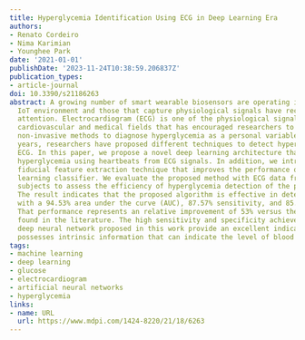 ```yaml
---
title: Hyperglycemia Identification Using ECG in Deep Learning Era
authors:
- Renato Cordeiro
- Nima Karimian
- Younghee Park
date: '2021-01-01'
publishDate: '2023-11-24T10:38:59.206837Z'
publication_types:
- article-journal
doi: 10.3390/s21186263
abstract: A growing number of smart wearable biosensors are operating in the medical
  IoT environment and those that capture physiological signals have received special
  attention. Electrocardiogram (ECG) is one of the physiological signals used in the
  cardiovascular and medical fields that has encouraged researchers to discover new
  non-invasive methods to diagnose hyperglycemia as a personal variable. Over the
  years, researchers have proposed different techniques to detect hyperglycemia using
  ECG. In this paper, we propose a novel deep learning architecture that can identify
  hyperglycemia using heartbeats from ECG signals. In addition, we introduce a new
  fiducial feature extraction technique that improves the performance of the deep
  learning classifier. We evaluate the proposed method with ECG data from 1119 different
  subjects to assess the efficiency of hyperglycemia detection of the proposed work.
  The result indicates that the proposed algorithm is effective in detecting hyperglycemia
  with a 94.53% area under the curve (AUC), 87.57% sensitivity, and 85.04% specificity.
  That performance represents an relative improvement of 53% versus the best model
  found in the literature. The high sensitivity and specificity achieved by the 10-layer
  deep neural network proposed in this work provide an excellent indication that ECG
  possesses intrinsic information that can indicate the level of blood glucose concentration.
tags:
- machine learning
- deep learning
- glucose
- electrocardiogram
- artificial neural networks
- hyperglycemia
links:
- name: URL
  url: https://www.mdpi.com/1424-8220/21/18/6263
---
```

